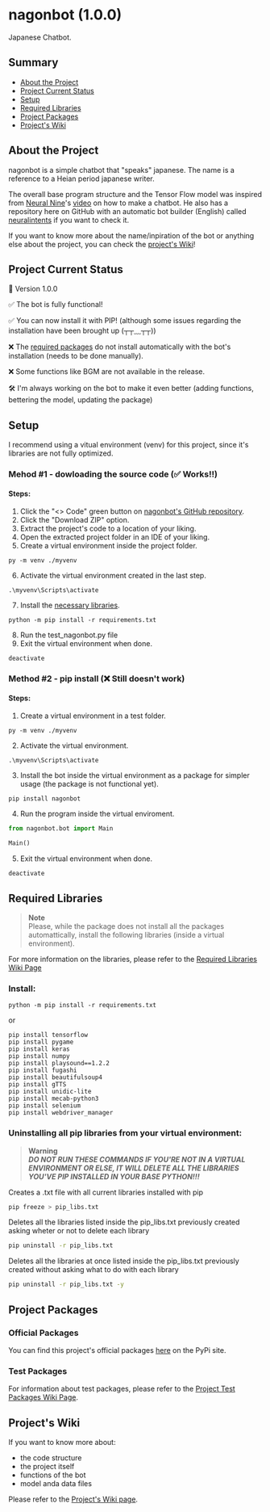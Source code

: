 # nagonbot (1.0.0)
Japanese Chatbot.

## Summary
- [About the Project](#about-the-project)
- [Project Current Status](#project-current-status)
- [Setup](#setup)
- [Required Libraries](#required-libraries)
- [Project Packages](#project-packages)
- [Project's Wiki](#projects-wiki)


## About the Project

nagonbot is a simple chatbot that "speaks" japanese. The name is a reference to a Heian period japanese writer.

The overall base program structure and the Tensor Flow model was inspired from [Neural Nine](https://github.com/NeuralNine)'s [video](https://www.youtube.com/watch?v=1lwddP0KUEg) on how to make a chatbot. He also has a repository here on GitHub with an automatic bot builder (English) called [neuralintents](https://github.com/NeuralNine/neuralintents) if you want to check it. 

If you want to know more about the name/inpiration of the bot or anything else about the project, you can check the [project's Wiki](https://github.com/FDSGAB/nagonbot/wiki)!

## Project Current Status
🤖 Version 1.0.0

✅ The bot is fully functional!

✅ You can now install it with PIP! (although some issues regarding the installation have been brought up (┬┬﹏┬┬))

❌ The [required packages](#required-libraries) do not install automatically with the bot's installation (needs to be done manually).

❌ Some functions like BGM are not available in the release.

🛠 I'm always working on the bot to make it even better (adding functions, bettering the model, updating the package)

## Setup
I recommend using a vitual environment (venv) for this project, since it's libraries are not fully optimized.

### Mehod #1 - dowloading the source code (✅ Works!!)
#### Steps:
1. Click the "<> Code" green button on [nagonbot's GitHub repository](https://github.com/FDSGAB/nagonbot).
2. Click the "Download ZIP" option.
3. Extract the project's code to a location of your liking.
4. Open the extracted project folder in an IDE of your liking.
5. Create a virtual environment inside the project folder.
```
py -m venv ./myvenv
```
6. Activate the virtual environment created in the last step.
```
.\myvenv\Scripts\activate
```
7. Install the [necessary libraries](#required-libraries).
```
python -m pip install -r requirements.txt
```
8. Run the test_nagonbot.py file
9. Exit the virtual environment when done.
```
deactivate
```



### Method #2 - pip install (❌ Still doesn't work)
#### Steps:

1. Create a virtual environment in a test folder.
```
py -m venv ./myvenv
```

2. Activate the virtual environment.
```
.\myvenv\Scripts\activate
```

3. Install the bot inside the virtual environment as a package for simpler usage (the package is not functional yet).
```
pip install nagonbot
```

4. Run the program inside the virtual enviroment.
```python
from nagonbot.bot import Main

Main()
```

5. Exit the virtual environment when done.
```
deactivate
```

## Required Libraries
> __Note__\
Please, while the package does not install all the packages automattically, install the following libraries (inside a virtual environment).

For more information on the libraries, please refer to the [Required Libraries Wiki Page](https://github.com/FDSGAB/nagonbot/wiki/Required-Libraries)

### Install:

```
python -m pip install -r requirements.txt
```
or

```
pip install tensorflow
pip install pygame
pip install keras
pip install numpy
pip install playsound==1.2.2
pip install fugashi
pip install beautifulsoup4
pip install gTTS
pip install unidic-lite
pip install mecab-python3
pip install selenium
pip install webdriver_manager
```

### Uninstalling all pip libraries from your virtual environment:
> __Warning__\
***DO NOT RUN THESE COMMANDS IF YOU'RE NOT IN A VIRTUAL ENVIRONMENT OR ELSE, IT WILL DELETE ALL THE LIBRARIES YOU'VE PIP INSTALLED IN YOUR BASE PYTHON!!!***

Creates a .txt file with all current libraries installed with pip
```bash
pip freeze > pip_libs.txt
```

Deletes all the libraries listed inside the pip_libs.txt previously created asking wheter or not to delete each library
```bash
pip uninstall -r pip_libs.txt
```

Deletes all the libraries at once listed inside the pip_libs.txt previously created without asking what to do with each library
```bash
pip uninstall -r pip_libs.txt -y
```


## Project Packages

### Official Packages
You can find this project's official packages [here](https://pypi.org/project/nagonbot/1.0.0/) on the PyPi site.


### Test Packages
For information about test packages, please refer to the [Project Test Packages Wiki Page](https://github.com/FDSGAB/nagonbot/wiki/Project-Test-Packages#project-test-packages).

## Project's Wiki
If you want to know more about:
- the code structure
- the project itself
- functions of the bot
- model anda data files

Please refer to the [Project's Wiki page](https://github.com/FDSGAB/nagonbot/wiki).
